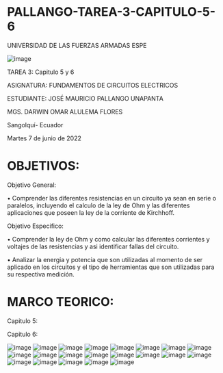 # PALLANGO-TAREA-3-CAPITULO-5-6

UNIVERSIDAD DE LAS FUERZAS ARMADAS ESPE



![image](https://user-images.githubusercontent.com/105695077/169195292-caeb0d12-8f66-4f08-bb58-2efffc44ccf5.png)




TAREA 3: Capitulo 5 y 6 



ASIGNATURA: FUNDAMENTOS DE CIRCUITOS ELECTRICOS

ESTUDIANTE: JOSÉ MAURICIO PALLANGO UNAPANTA

MGS. DARWIN OMAR ALULEMA FLORES

Sangolquí- Ecuador

Martes 7 de junio de 2022

# OBJETIVOS:

Objetivo General:

• Comprender las diferentes resistencias en un circuito ya sean en serie o paralelos, incluyendo el calculo de la ley de Ohm y las diferentes aplicaciones que poseen la ley de la corriente de Kirchhoff.

Objetivo Especifico:

• Comprender la ley de Ohm y como calcular las diferentes corrientes y voltajes de las resistencias y asi identificar fallas del circuito.

• Analizar la energia y potencia que son utilizadas al momento de ser aplicado en los circuitos y el tipo de herramientas que son utilizadas para su respectiva medición.

# MARCO TEORICO:

Capitulo 5:

Capitulo 6:

![image](https://user-images.githubusercontent.com/105695077/172324357-9362e0d8-c9db-40a6-a0b6-baa523df18c8.png)
![image](https://user-images.githubusercontent.com/105695077/172324501-2f2ab47d-bd47-4f3e-af13-a2ab69e278b8.png)
![image](https://user-images.githubusercontent.com/105695077/172324634-805951ca-46e6-4768-aaa4-c6a5826f63d4.png)
![image](https://user-images.githubusercontent.com/105695077/172324715-8efd551d-a5d7-4f17-97e0-90c33558808f.png)
![image](https://user-images.githubusercontent.com/105695077/172324807-8ba34a2e-cc0a-4b6c-985c-e2dcb58809ea.png)
![image](https://user-images.githubusercontent.com/105695077/172324862-c698bc5c-6842-452e-b5ce-8d0785fb5e80.png)
![image](https://user-images.githubusercontent.com/105695077/172324908-3ea931b1-3403-4c24-ac30-f23f307317db.png)
![image](https://user-images.githubusercontent.com/105695077/172324964-f814b8e2-b9e9-4161-b864-edceb15333af.png)
![image](https://user-images.githubusercontent.com/105695077/172325013-39f9192a-86d4-425a-baad-2c431c7a3d13.png)
![image](https://user-images.githubusercontent.com/105695077/172325064-361745a7-a503-4973-b1a6-903f2aa0fc20.png)
![image](https://user-images.githubusercontent.com/105695077/172325122-1dd0ca7c-ea07-4c3c-882b-dcb232ff5d6d.png)
![image](https://user-images.githubusercontent.com/105695077/172325424-3c8321ce-7584-463e-bb1e-cacc4da8c6c5.png)
![image](https://user-images.githubusercontent.com/105695077/172325468-cf517cd1-5307-4661-8d75-2785224d2f21.png)
![image](https://user-images.githubusercontent.com/105695077/172325525-30a5af0f-c0f2-42b4-99a6-938a0282dd41.png)
![image](https://user-images.githubusercontent.com/105695077/172325585-a0447cb8-d8c9-4e80-a329-074448ba4120.png)
![image](https://user-images.githubusercontent.com/105695077/172325634-2146095a-b9fc-431b-a2ad-c744809c16fc.png)
![image](https://user-images.githubusercontent.com/105695077/172325704-2b3fc8f6-2ad8-40ed-8285-4a78d1012852.png)
![image](https://user-images.githubusercontent.com/105695077/172325772-9e9e5e27-f19a-421a-a949-2e256a7e43b6.png)
![image](https://user-images.githubusercontent.com/105695077/172325829-07527781-35c9-46a1-8bcf-8ecddd7ee416.png)
![image](https://user-images.githubusercontent.com/105695077/172325905-28aeabcd-64ab-4d7d-85a5-46aadaf71d4d.png)
![image](https://user-images.githubusercontent.com/105695077/172325988-48a54244-9667-4354-9b4f-220bae32927b.png)






